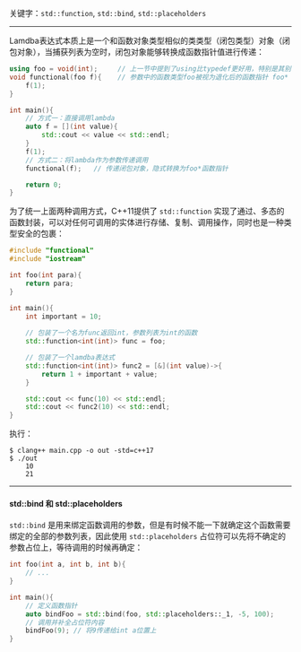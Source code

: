 
关键字：`std::function`, `std::bind`, `std::placeholders`

---

Lamdba表达式本质上是一个和函数对象类型相似的类类型（闭包类型）对象（闭包对象），当捕获列表为空时，闭包对象能够转换成函数指针值进行传递：

```cpp
using foo = void(int);     // 上一节中提到了using比typedef更好用，特别是其别名时
void functional(foo f){    // 参数中的函数类型foo被视为退化后的函数指针 foo*
	f(1);
}

int main(){
	// 方式一：直接调用lambda
	auto f = [](int value){
		std::cout << value << std::endl;
	}
	f(1);
	// 方式二：将lambda作为参数传递调用
	functional(f);   // 传递闭包对象，隐式转换为foo*函数指针

	return 0;
}
```

为了统一上面两种调用方式，C++11提供了 `std::function` 实现了通过、多态的函数封装，可以对任何可调用的实体进行存储、复制、调用操作，同时也是一种类型安全的包裹：

```cpp
#include "functional"
#include "iostream"

int foo(int para){
	return para;
}

int main(){
	int important = 10;
	
	// 包装了一个名为func返回int，参数列表为int的函数
	std::function<int(int)> func = foo;

	// 包装了一个lamdba表达式
	std::function<int(int)> func2 = [&](int value)->{
		return 1 + important + value;
	}

	std::cout << func(10) << std::endl;
	std::cout << func2(10) << std::endl;
}
```

执行：
```shell
$ clang++ main.cpp -o out -std=c++17
$ ./out
	10
	21
```

---

#### std::bind 和 std::placeholders

`std::bind` 是用来绑定函数调用的参数，但是有时候不能一下就确定这个函数需要绑定的全部的参数列表，因此使用 `std::placeholders` 占位符可以先将不确定的参数占位上，等待调用的时候再确定：

```cpp
int foo(int a, int b, int b){
	// ...
}

int main(){
	// 定义函数指针
	auto bindFoo = std::bind(foo, std::placeholders::_1, -5, 100);
	// 调用并补全占位符内容
	bindFoo(9); // 将9传递给int a位置上
}
```

